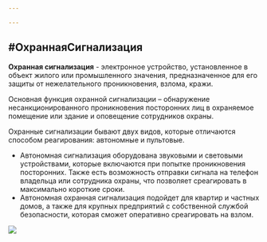 ```yaml
---

---
```

## **#ОхраннаяСигнализация**

**Охранная сигнализация** - электронное устройство, установленное в объект жилого или промышленного значения, предназначенное для его защиты от нежелательного проникновения, взлома, кражи.

Основная функция охранной сигнализации – обнаружение несанкционированного проникновения посторонних лиц в охраняемое помещение или здание и оповещение сотрудников охраны.

Охранные сигнализации бывают двух видов, которые отличаются способом реагирования: автономные и пультовые.

* Автономная сигнализация оборудована звуковыми и световыми устройствами, которые включаются при попытке проникновения посторонних. Также есть возможность отправки сигнала на телефон владельца или сотрудника охраны, что позволяет среагировать в максимально короткие сроки.
* Автономная охранная сигнализация подойдет для квартир и частных домов, а также для крупных предприятий с собственной службой безопасности, которая сможет оперативно среагировать на взлом.

![](/static/ajax-1.jpg)